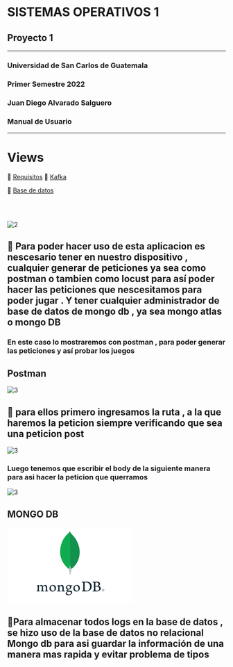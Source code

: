 # SISTEMAS OPERATIVOS 1
##  Proyecto 1 

---

### Universidad de San Carlos de Guatemala
### Primer Semestre 2022
###  Juan Diego Alvarado Salguero

### Manual de Usuario


---

# Views

:round_pushpin: [Requisitos](#id2)
:round_pushpin: [Kafka](#id3)

:round_pushpin: [Base de datos](#id4)

<br>
<br>



![2](https://github.com/Juandi22001/Practica2_sopes_201807335/blob/main/Imagenes/req.jpg)

## :beginner:   Para poder hacer uso de esta aplicacion es nescesario tener en nuestro dispositivo , cualquier generar de peticiones ya sea como postman o tambien como locust para así poder hacer las peticiones que nescesitamos para poder jugar . Y tener cualquier administrador de base de datos de mongo db , ya sea mongo atlas o mongo DB  <a name="id2"></a>

### En este caso lo mostraremos con postman , para poder generar las peticiones y así probar los juegos
##  Postman
![3](https://github.com/Juandi22001/Practica2_sopes_201807335/blob/main/Imagenes/postman.png)
## :beginner: para ellos primero ingresamos la ruta , a la que haremos la peticion siempre verificando que sea  una peticion post <a name="id3"></a>
![3](https://github.com/Juandi22001/Practica2_sopes_201807335/blob/main/Imagenes/ruta.png)

### Luego  tenemos que escribir el body de la siguiente  manera para asi  hacer la peticion que querramos 
![3](https://github.com/Juandi22001/Practica2_sopes_201807335/blob/main/Imagenes/body.png)

## MONGO DB 

![4](https://github.com/Juandi22001/Practica1Sopes/blob/main/Manuales/Img/mongo.png)

## :beginner:Para almacenar todos logs en la base de datos , se hizo  uso de la base de datos no relacional Mongo db para asi guardar la información de una manera  mas rapida  y evitar problema de tipos  <a name="id4"></a>



